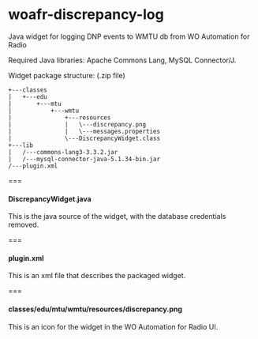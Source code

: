 woafr-discrepancy-log
=====================

Java widget for logging DNP events to WMTU db from WO Automation for Radio

Required Java libraries: Apache Commons Lang, MySQL Connector/J.

Widget package structure: (.zip file)

```
+---classes
|   +---edu
|       +---mtu
|           +---wmtu
|               +---resources
|               |   \---discrepancy.png
|               |   \---messages.properties
|               \---DiscrepancyWidget.class
+---lib
|   /---commons-lang3-3.3.2.jar
|   /---mysql-connector-java-5.1.34-bin.jar
/---plugin.xml
```

===
#### DiscrepancyWidget.java

This is the java source of the widget, with the database credentials removed.

===
#### plugin.xml

This is an xml file that describes the packaged widget.

===
#### classes/edu/mtu/wmtu/resources/discrepancy.png

This is an icon for the widget in the WO Automation for Radio UI.

